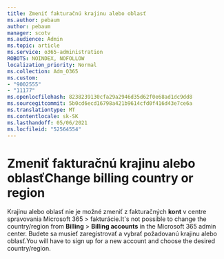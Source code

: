 ```yaml
---
title: Zmeniť fakturačnú krajinu alebo oblasť
ms.author: pebaum
author: pebaum
manager: scotv
ms.audience: Admin
ms.topic: article
ms.service: o365-administration
ROBOTS: NOINDEX, NOFOLLOW
localization_priority: Normal
ms.collection: Adm_O365
ms.custom:
- "9002555"
- "11177"
ms.openlocfilehash: 8238239130cfa29a2946d35d62f0e68ad1dc9dd8
ms.sourcegitcommit: 5b0cd6ecd16798a421b9614cfd0f416d43e7ce6a
ms.translationtype: MT
ms.contentlocale: sk-SK
ms.lasthandoff: 05/06/2021
ms.locfileid: "52564554"
---
```

# <a name="change-billing-country-or-region"></a><span data-ttu-id="6f275-102">Zmeniť fakturačnú krajinu alebo oblasť</span><span class="sxs-lookup"><span data-stu-id="6f275-102">Change billing country or region</span></span>

<span data-ttu-id="6f275-103">Krajinu alebo oblasť nie je možné zmeniť z fakturačných **kont** v centre spravovania Microsoft 365  >   fakturácie.</span><span class="sxs-lookup"><span data-stu-id="6f275-103">It's not possible to change the country/region from **Billing** > **Billing accounts** in the Microsoft 365 admin center.</span></span> <span data-ttu-id="6f275-104">Budete sa musieť zaregistrovať a vybrať požadovanú krajinu alebo oblasť.</span><span class="sxs-lookup"><span data-stu-id="6f275-104">You will have to sign up for a new account and choose the desired country/region.</span></span> 